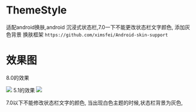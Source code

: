 # ThemeStyle
适配android换肤,android 沉浸式状态栏,7.0一下不能更改状态栏文字颜色, 添加灰色背景
换肤框架 ``https://github.com/ximsfei/Android-skin-support``
# 效果图
8.0的效果

![](http://thyrsi.com/t6/674/1551324771x2890202791.gif)
5.1的效果
![](http://thyrsi.com/t6/674/1551324731x2890202791.gif)

7.0以下不能修改状态栏文字的颜色, 当出现白色主题的时候,状态栏背景为灰色,
